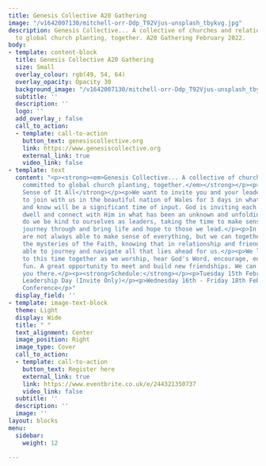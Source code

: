 ```yaml
---
title: Genesis Collective A20 Gathering
image: "/v1642007130/mitchell-orr-Ddp_T92Vjus-unsplash_tbykvg.jpg"
description: Genesis Collective... A collective of churches and relationships committed
  to global church planting, together. A20 Gathering February 2022.
body:
- template: content-block
  title: Genesis Collective A20 Gathering
  size: Small
  overlay_colour: rgb(49, 54, 64)
  overlay_opacity: Opacity 30
  background_image: "/v1642007130/mitchell-orr-Ddp_T92Vjus-unsplash_tbykvg.jpg"
  subtitle: ''
  description: ''
  logo: ''
  add_overlay_: false
  call_to_action:
  - template: call-to-action
    button_text: genesiscollective.org
    link: https://www.genesiscollective.org
    external_link: true
    video_link: false
- template: text
  content: "<p><strong><em>Genesis Collective... A collective of churches and relationships
    committed to global church planting, together.</em></strong></p><p>www.genesiscollective.org</p><p></p><p><strong>Making
    Sense of It All</strong></p><p>We want to invite you and your leadership team,
    to join with us in the beautiful nation of Wales for 3 days in what we believe
    and know will be a significant time of input. God is inviting each of us to pause,
    dwell and connect with Him in what has been an unknown and unfolding season.</p><p>How
    do we be kind to ourselves as leaders, taking the time to make sense of what we
    journey through and bring life and hope to those we lead.</p><p>In reality we
    are not always able to make sense of everything, but we can together hold on to
    the mysteries of the Faith, knowing that in relationship and friendship we are
    able to journey and navigate all that lies ahead for us.</p><p>We look forward
    to this time together as we worship, hear God's Word, encourage, edify and have
    fun. A great opportunity to meet and build new friendships. We can’t wait to see
    you there.</p><p><strong>Schedule:</strong></p><p>Tuesday 15th February - Global
    Leadership Day (Invite Only)</p><p>Wednesday 16th - Friday 18th February - Main
    Conference</p>"
  display_field: ''
- template: image-text-block
  theme: Light
  display: Wide
  title: " "
  text_alignment: Center
  image_position: Right
  image_type: Cover
  call_to_action:
  - template: call-to-action
    button_text: Register here
    external_link: true
    link: https://www.eventbrite.co.uk/e/244321350737
    video_link: false
  subtitle: ''
  description: ''
  image: ''
layout: blocks
menu:
  sidebar:
    weight: 12

---
```

